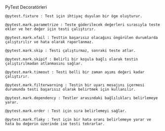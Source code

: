 PyTest Decoratörleri

    @pytest.fixture : Test için ihtiyaç duyulan bir öge oluşturur.

    @pytest.mark.parametrize : Teste göderilecek değerleri sırasıyla teste ekler ve her değer için testi çalıştırır.

    @pytest.mark.xfail : Testtin başarısız olacağını öngörülen durumlarda çalıştırılır ve hata olarak raporlanmaz.

    @pytest.mark.skip : Testi çalıştırmaz, sonraki teste atlar.

    @pytest.mark.skipif : Belirli bir koşula bağlı olarak testin çalıştırılmadan atlanmasını sağlar. 

    @pytest.mark.timeout : Testi belli bir zaman aşımı değeri kadar çalıştırır.

    @pytest.mark.filterwarning : Testin bir uyarı mesajını içermesi durumunda testi başarısız olarak belirtmek için kullanılır.

    @pytest.mark.dependency : Testler arasındaki bağlılıkları belirlemeye yarar.

    @pytest.mark.order : Test için sıra belirlemeyi sağlar.

    @pytest.mark.flaky : Test için bir hata oranı belirlemeye yarar ve hata bu değerin üzerinde ise testi tekrarlar.